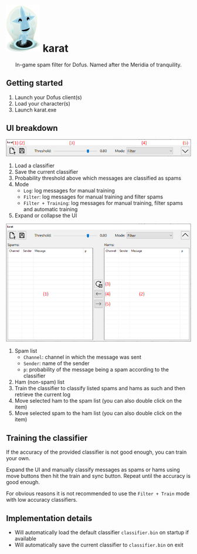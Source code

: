 # ![](res/karat.webp) karat

<p align=center>
In-game spam filter for Dofus. Named after the Meridia of tranquility.
</p>

## Getting started

1. Launch your Dofus client(s)
2. Load your character(s)
3. Launch karat.exe

## UI breakdown

<p align=center><img src="https://github.com/Airtz/karat/blob/main/res/collapsed_ui.png" /></p>

1. Load a classifier
2. Save the current classifier
3. Probability threshold above which messages are classified as spams
4. Mode
    * `Log`: log messages for manual training
    * `Filter`: log messages for manual training and filter spams
    * `Filter + Training`: log messages for manual training, filter spams and automatic training
6. Expand or collapse the UI

<p align=center><img src="https://github.com/Airtz/karat/blob/main/res/expanded_ui.png" /></p>

1. Spam list
    * `Channel`: channel in which the message was sent
    * `Sender`: name of the sender
    * `p`: probability of the message being a spam according to the classifier
3. Ham (non-spam) list
4. Train the classifier to classify listed spams and hams as such and then retrieve the current log
5. Move selected ham to the spam list (you can also double click on the item)
6. Move selected spam to the ham list (you can also double click on the item)

## Training the classifier

If the accuracy of the provided classifier is not good enough, you can train your own.

Expand the UI and manually classify messages as spams or hams using move buttons then hit the train and sync button. Repeat until the accuracy is good enough.

For obvious reasons it is not recommended to use the `Filter + Train` mode with low accuracy classifiers.

## Implementation details

* Will automatically load the default classifier `classifier.bin` on startup if available
* Will automatically save the current classifier to `classifier.bin` on exit
